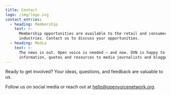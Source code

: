 ```yaml
---
title: Contact
logo: /img/logo.svg
contact_entries:
  - heading: Membership
    text: >-
      Membership opportunities are available to the retail and consumer goods
      industries. Contact us to discuss your opportunities.
  - heading: Media
    text: >-
      The news is out. Open voice is needed – and now. OVN is happy to provide
      information, quotes and resources to media journalists and bloggers.
---
```

Ready to get involved? Your ideas, questions, and feedback are valuable to us.

Follow us on social media or reach out at hello@openvoicenetwork.org.
